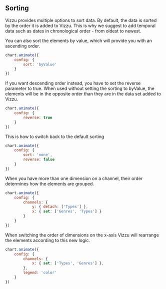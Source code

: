 ## Sorting

Vizzu provides multiple options to sort data. By default, the data is sorted by 
the order it is added to Vizzu. This is why we suggest to add temporal data such 
as dates in chronological order - from oldest to newest.

You can also sort the elements by value, which will provide you with an 
ascending order.

```javascript { "title": "Switch to ascending order..." }
chart.animate({
	config: {
		sort: 'byValue'
	}
})
```

If you want descending order instead, you have to set the reverse parameter to 
true. When used without setting the sorting to byValue, the elements will be in 
the opposite order than they are in the data set added to Vizzu.

```javascript { "title": "...or descending order." }
chart.animate({
	config: {
		reverse: true
	}
})
```

This is how to switch back to the default sorting

```javascript { "title": "Let's get back to where we were" }
chart.animate({
	config: {
		sort: 'none',
		reverse: false
	}
})
```

When you have more than one dimension on a channel, their order determines how 
the elements are grouped. 

```javascript { "title": "With two discretes on one axis... " }
chart.animate({
	config: {
		channels: {
			y: { detach: ['Types'] },
			x: { set: ['Genres', 'Types'] }
		}
	}
})
```

When switching the order of dimensions on the x-axis Vizzu will rearrange the 
elements according to this new logic.

```javascript { "title": "...grouping is determined by their order. " }
chart.animate({
	config: {
		channels: {
			x: { set: ['Types', 'Genres'] },
		},
		legend: 'color'
	}
})
```